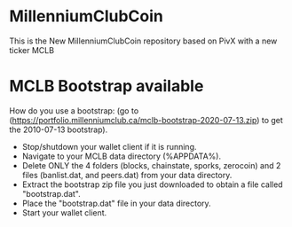 # MillenniumClubCoin
This is the New MillenniumClubCoin repository based on PivX with a new ticker MCLB

# MCLB Bootstrap available

How do you use a bootstrap: (go to (https://portfolio.millenniumclub.ca/mclb-bootstrap-2020-07-13.zip) to get the 2010-07-13 bootstrap).

- Stop/shutdown your wallet client if it is running.
- Navigate to your MCLB data directory (%APPDATA%).
- Delete ONLY the 4 folders (blocks, chainstate, sporks, zerocoin) and 2 files (banlist.dat, and peers.dat) from your data directory.
- Extract the bootstrap zip file you just downloaded to obtain a file called "bootstrap.dat".
- Place the "bootstrap.dat" file in your data directory.
- Start your wallet client.
